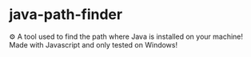 # java-path-finder
⚙ A tool used to find the path where Java is installed on your machine! Made with Javascript and only tested on Windows!

